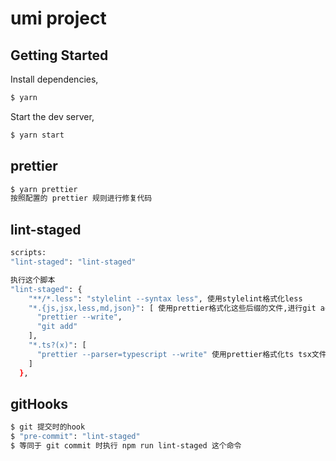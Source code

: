 <!--
 * @Author: KeMull
 * @Date: 2021-07-23 12:04:02
 * @LastEditors: KeMull
 * @LastEditTime: 2021-07-26 18:03:50
-->
# umi project

## Getting Started

Install dependencies,

```bash
$ yarn
```

Start the dev server,

```bash
$ yarn start
```
## prettier
```bash
$ yarn prettier
按照配置的 prettier 规则进行修复代码
```
## lint-staged
```bash
scripts:
"lint-staged": "lint-staged"

执行这个脚本
"lint-staged": {
    "**/*.less": "stylelint --syntax less", 使用stylelint格式化less
    "*.{js,jsx,less,md,json}": [ 使用prettier格式化这些后缀的文件,进行git add
      "prettier --write",
      "git add"
    ],
    "*.ts?(x)": [
      "prettier --parser=typescript --write" 使用prettier格式化ts tsx文件
    ]
  },
```
## gitHooks
```bash
$ git 提交时的hook
$ "pre-commit": "lint-staged"
$ 等同于 git commit 时执行 npm run lint-staged 这个命令
```